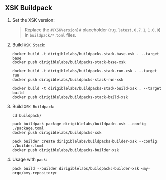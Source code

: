 ## XSK Buildpack

1. Set the XSK version:
    > Replace the `#{XSKVersion}#` placeholder (e.g. `latest`, `0.7.1`, `1.0.0`) in `buildpack/*.toml` files.

1. Build `XSK Stack`:

    ```
    docker build -t dirigiblelabs/buildpacks-stack-base-xsk . --target base
    docker push dirigiblelabs/buildpacks-stack-base-xsk

    docker build -t dirigiblelabs/buildpacks-stack-run-xsk . --target run
    docker push dirigiblelabs/buildpacks-stack-run-xsk

    docker build -t dirigiblelabs/buildpacks-stack-build-xsk . --target build
    docker push dirigiblelabs/buildpacks-stack-build-xsk
    ```

1. Build `XSK Buildpack`:

    ```
    cd buildpack/

    pack buildpack package dirigiblelabs/buildpacks-xsk --config ./package.toml
    docker push dirigiblelabs/buildpacks-xsk

    pack builder create dirigiblelabs/buildpacks-builder-xsk --config ./builder.toml
    docker push dirigiblelabs/buildpacks-builder-xsk
    ```

1. Usage with `pack`:

    ```
    pack build --builder dirigiblelabs/buildpacks-builder-xsk <my-org>/<my-repository>
    ```
